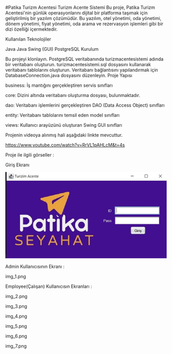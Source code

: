 #Patika Turizm Acentesi Turizm Acente Sistemi Bu proje, Patika Turizm Acentesi'nin günlük operasyonlarını dijital bir platforma taşımak için geliştirilmiş bir yazılım çözümüdür. Bu yazılım, otel yönetimi, oda yönetimi, dönem yönetimi, fiyat yönetimi, oda arama ve rezervasyon işlemleri gibi bir dizi özelliği içermektedir.

Kullanılan Teknolojiler

Java
Java Swing (GUI)
PostgreSQL
Kurulum

Bu projeyi klonlayın.
PostgreSQL veritabanında turizmacentesistemi adında bir veritabanı oluşturun.
turizmacentesistemi.sql dosyasını kullanarak veritabanı tablolarını oluşturun. Veritabanı bağlantısını yapılandırmak için DatabaseConnection.java dosyasını düzenleyin.
Proje Yapısı

business: İş mantığını gerçekleştiren servis sınıfları

core: Dizini altında veritabanı oluşturma dosyası, bulunmaktadır.

dao: Veritabanı işlemlerini gerçekleştiren DAO (Data Access Object) sınıfları

entity: Veritabanı tablolarını temsil eden model sınıfları

views: Kullanıcı arayüzünü oluşturan Swing GUI sınıfları

Projenin videoya alınmış hali aşağıdaki linkte mevcuttur.

https://www.youtube.com/watch?v=RrVL1pAHLcM&t=4s

Proje ile ilgili görseller :

Giriş Ekranı

<img src ="img.png"/>

Admin Kullanıcısının Ekranı :

img_1.png

Employee(Çalışan) Kullanıcısın Ekranları :

img_2.png

img_3.png

img_4.png

img_5.png

img_6.png

img_7.png
